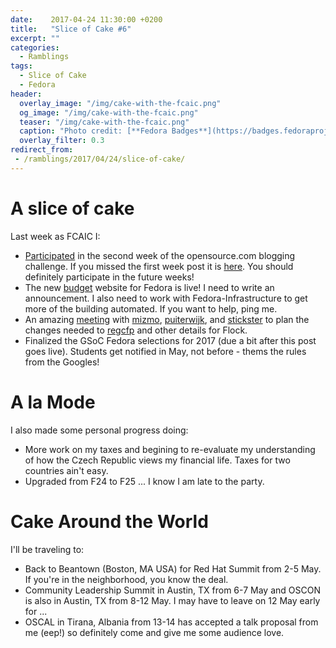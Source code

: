 ```yaml
---
date:    2017-04-24 11:30:00 +0200
title:   "Slice of Cake #6"
excerpt: ""
categories:
  - Ramblings
tags:
  - Slice of Cake
  - Fedora
header:
  overlay_image: "/img/cake-with-the-fcaic.png"
  og_image: "/img/cake-with-the-fcaic.png"
  teaser: "/img/cake-with-the-fcaic.png"
  caption: "Photo credit: [**Fedora Badges**](https://badges.fedoraproject.org/badge/its-a-cake-thing)"
  overlay_filter: 0.3
redirect_from:
 - /ramblings/2017/04/24/slice-of-cake/
---
```


# A slice of cake

Last week as FCAIC I:

- [Participated](http://community.redhat.com/blog/2017/04/community-managers-sit-everywhere-should-they/) in the second week of the opensource.com blogging challenge.  If you missed the first week post it is [here](http://community.redhat.com/blog/2017/04/onboarding-new-contributors-in-the-fedora-project/).  You should definitely participate in the future weeks!
- The new [budget](https://budget.fedoraproject.org/) website for Fedora is live!  I need to write an announcement.  I also need to work with Fedora-Infrastructure to get more of the building automated.  If you want to help, ping me.
- An amazing [meeting](https://meetbot.fedoraproject.org/fedora-flock/2017-04-19/regcfp_flock_2017.2017-04-19-14.09.html) with [mizmo](https://fedoraproject.org/wiki/User:Duffy), [puiterwijk](https://fedoraproject.org/wiki/User:Puiterwijk), and [stickster](https://fedoraproject.org/wiki/User:Pfrields?rd=User:Stickster) to plan the changes needed to [regcfp](https://github.com/puiterwijk/regcfp) and other details for Flock.
- Finalized the GSoC Fedora selections for 2017 (due a bit after this post goes live).  Students get notified in May, not before - thems the rules from the Googles!

# A la Mode

I also made some personal progress doing:

- More work on my taxes and begining to re-evaluate my understanding of how the Czech Republic views my financial life. Taxes for two countries ain't easy.
- Upgraded from F24 to F25 ... I know I am late to the party.

# Cake Around the World

I'll be traveling to:

- Back to Beantown (Boston, MA USA) for Red Hat Summit from 2-5 May.  If you're in the neighborhood, you know the deal.
- Community Leadership Summit in Austin, TX from 6-7 May and OSCON is also in Austin, TX from 8-12 May. I may have to leave on 12 May early for ...
- OSCAL in Tirana, Albania from 13-14 has accepted a talk proposal from me (eep!) so definitely come and give me some audience love.
